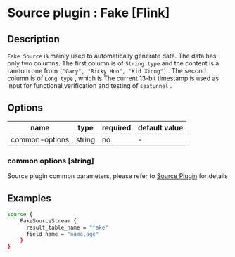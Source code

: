 # Source plugin : Fake [Flink]

## Description

`Fake Source` is mainly used to automatically generate data. The data has only two columns. The first column is of `String type` and the content is a random one from `["Gary", "Ricky Huo", "Kid Xiong"]` . The second column is of `Long type` , which is The current 13-bit timestamp is used as input for functional verification and testing of `seatunnel` .

## Options

| name           | type   | required | default value |
| -------------- | ------ | -------- | ------------- |
| common-options | string | no       | -             |

### common options [string]

Source plugin common parameters, please refer to [Source Plugin](./source-plugin.md) for details

## Examples

```bash
source {
    FakeSourceStream {
      result_table_name = "fake"
      field_name = "name,age"
    }
}
```
